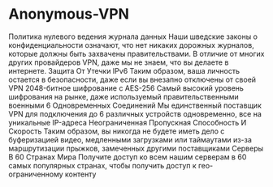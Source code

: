 # Anonymous-VPN
Политика нулевого ведения журнала данных Наши шведские законы о конфиденциальности означают, что нет никаких дорожных журналов, которые должны быть захвачены правительствами.  В отличие от многих других провайдеров VPN, даже мы не знаем, что вы делаете в интернете.  Защита От Утечки IPv6 Таким образом, ваша личность остается в безопасности, даже если вы внезапно отключены от своей VPN 2048-битное шифрование с AES-256 Самый высокий уровень шифрования на рынке, даже используемый правительственными военными 6 Одновременных Соединений Мы единственный поставщик VPN для подключения до 6 различных устройств одновременно, все на уникальные IP-адреса Неограниченная Пропускная Способность И Скорость Таким образом, вы никогда не будете иметь дело с буферизацией видео, медленными загрузками или таймаутами из-за маршрутизации прыжков, замеченных другими поставщиками Серверы В 60 Странах Мира Получите доступ ко всем нашим серверам в 60 самых популярных странах, чтобы получить доступ к гео-ограниченному контенту
